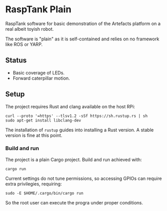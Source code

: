 # RaspTank Plain

RaspTank software for basic demonstration of the Artefacts platform on a real albeit toyish robot.

The software is "plain" as it is self-contained and relies on no framework like ROS or YARP.

## Status

* Basic coverage of LEDs.
* Forward caterpillar motion.

## Setup

The project requires Rust and clang available on the host RPi:

    curl --proto '=https' --tlsv1.2 -sSf https://sh.rustup.rs | sh
    sudo apt-get install libclang-dev

The installation of `rustup` guides into installing a Rust version. A stable version is fine at this point.

### Build and run

The project is a plain Cargo project. Build and run achieved with:

    cargo run

Current settings do not tune permissions, so accessing GPIOs can require extra privilegies, requiring:

    sudo -E $HOME/.cargo/bin/cargo run

So the root user can execute the progra under proper conditions.
